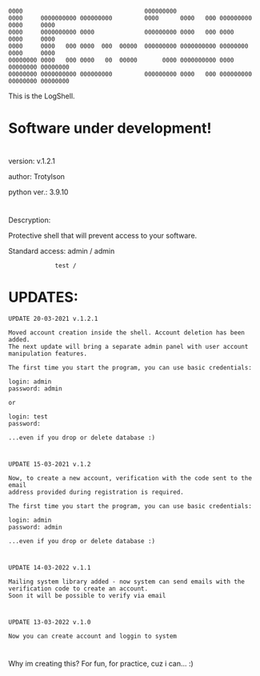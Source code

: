 #
    0000                                  000000000                                       
    0000     0000000000 000000000         0000      0000   000 000000000 0000     0000    
    0000     0000000000 0000              000000000 0000   000 0000      0000     0000    
    0000     0000   000 0000  000  00000  000000000 0000000000 00000000  0000     0000    
    00000000 0000   000 0000   00  00000       0000 0000000000 0000      00000000 00000000
    00000000 0000000000 000000000         000000000 0000   000 000000000 00000000 00000000

This is the LogShell.
#

# Software under development!

#
version: v.1.2.1

author: Trotylson

python ver.: 3.9.10
#

Descryption:

Protective shell that will prevent access to your software.

Standard access: admin / admin

                 test / 

# UPDATES:

    UPDATE 20-03-2021 v.1.2.1

    Moved account creation inside the shell. Account deletion has been added.
    The next update will bring a separate admin panel with user account manipulation features.

    The first time you start the program, you can use basic credentials:

    login: admin
    password: admin

    or

    login: test
    password: 

    ...even if you drop or delete database :)
#

    UPDATE 15-03-2021 v.1.2

    Now, to create a new account, verification with the code sent to the email 
    address provided during registration is required.

    The first time you start the program, you can use basic credentials:

    login: admin
    password: admin

    ...even if you drop or delete database :)
#

    UPDATE 14-03-2022 v.1.1
    
    Mailing system library added - now system can send emails with the verification code to create an account.
    Soon it will be possible to verify via email
#

    UPDATE 13-03-2022 v.1.0
    
    Now you can create account and loggin to system



#
#
Why im creating this? For fun, for practice, cuz i can... :)
